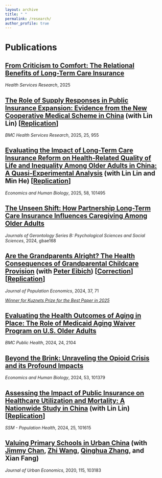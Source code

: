 ```yaml
---
layout: archive
title: " "
permalink: /research/
author_profile: true
---
```


Publications
======
## [From Criticism to Comfort: The Relational Benefits of Long-Term Care Insurance](https://doi.org/10.1111/1475-6773.70026)
_Health Services Research_, 2025
<!--[[Replication](https://doi.org/10.17605/OSF.IO/VR6SA)]-->

## [The Role of Supply Responses in Public Insurance Expansion: Evidence from the New Cooperative Medical Scheme in China](https://doi.org/10.1186/s12913-025-13090-0) (with Lin Lin) [[Replication](https://doi.org/10.17605/OSF.IO/4HP83)]
_BMC Health Services Research_, 2025, 25, 955

## [Evaluating the Impact of Long-Term Care Insurance Reform on Health-Related Quality of Life and Inequality Among Older Adults in China: A Quasi-Experimental Analysis](https://doi.org/10.1016/j.ehb.2025.101495) (with Lin Lin and Min He) [[Replication](https://doi.org/10.17605/OSF.IO/XJBPF)]

_Economics and Human Biology_, 2025, 58, 101495

## [The Unseen Shift: How Partnership Long-Term Care Insurance Influences Caregiving Among Older Adults](https://doi.org/10.1093/geronb/gbae168)

_Journals of Gerontology Series B: Psychological Sciences and Social Sciences_, 2024, gbae168

## [Are the Grandparents Alright? The Health Consequences of Grandparental Childcare Provision](https://doi.org/10.1007/s00148-024-01044-5) (with [Peter Eibich](https://sites.google.com/site/eibichpe/home)) [[Correction](https://emmazai.github.io/files/Correction_notice_for_website.pdf)] [[Replication](https://doi.org/10.17605/OSF.IO/2PM6R)]

_Journal of Population Economics_, 2024, 37, 71

[_Winner for Kuznets Prize for the Best Paper in 2025_](https://glabor.org/global-glo-jope-conference-2024-december-4-7-2024/)

## [Evaluating the Health Outcomes of Aging in Place: The Role of Medicaid Aging Waiver Program on U.S. Older Adults](https://doi.org/10.1186/s12889-024-19498-3)

_BMC Public Health_, 2024, 24, 2104

## [Beyond the Brink: Unraveling the Opioid Crisis and its Profound Impacts](https://doi.org/10.1016/j.ehb.2024.101379)

 _Economics and Human Biology_, 2024, 53, 101379
 
## [Assessing the Impact of Public Insurance on Healthcare Utilization and Mortality: A Nationwide Study in China](https://doi.org/10.1016/j.ssmph.2024.101615) (with Lin Lin) [[Replication](https://doi.org/10.17605/OSF.IO/AHJ3P)]

_SSM - Population Health_, 2024, 25, 101615

## [Valuing Primary Schools in Urban China](https://doi.org/10.1016/j.jue.2019.103183) (with [Jimmy Chan](https://jimmyhingchan.weebly.com/), [Zhi Wang](https://zhiwang2013brownecon.weebly.com/), [Qinghua Zhang](https://en.gsm.pku.edu.cn/conjsxq.jsp?urltype=tree.TreeTempUrl&wbtreeid=1099&user_id=zhangq), and Xian Fang)

_Journal of Urban Economics_, 2020, 115, 103183

<!-- We study the effect of school quality on housing prices in urban China. Our objective is to provide an estimate of the school quality premium based on the best available data. To account for unobserved neighborhood characteristics, we adopt the boundary-discontinuity design of Black (1999) and the matching strategy proposed by Fack and Grenet (2010). The results suggest that parents value public primary schools that have outstanding records in academic tournaments. The school-quality premium is highly non-linear. While a tournament superstar—a school above the 90th percentile in tournament performance—causes housing prices in its neighborhood to increase by 14 percent, or about 430,000RMB ($60,648), the price difference between non-superstar schools is small.

[Graphs of education in China](https://emmazai.github.io/files/EducationinChina.pdf)  -->


<!--
Working Papers
======
## [The Unintended Effect of Medicaid Aging Waivers on Informal Caregiving](https://emmazai.github.io/files/MAW_care.pdf)

(with [Yinan Liu](https://www.ynliu.com/) )

## [Does Aging at Home Make Older Adults Healthy: Evidence from Medicaid Home and Community-Based Services](https://emmazai.github.io/files/hcbs_health.pdf)

(with [Yinan Liu](https://www.ynliu.com/) )  

## [Do safe assets affect the financial decisions of individuals nearing retirement? Evidence from the Partnership for Long-Term Care Program](https://emmazai.github.io/files/pltc_employment.pdf) 

(with [Yinan Liu](https://www.ynliu.com/) ) 

## [The Role of Supply Responses in Public Insurance Expansion: Evidence from China's New Cooperative Medical Scheme](https://emmazai.github.io/files/ncms_supply.pdf) 

(with [Lin Lin](https://faculty.ecnu.edu.cn/_s35/ll2_en_17023/main.psp)) -->



